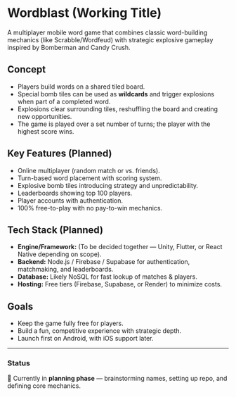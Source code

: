 # Wordblast (Working Title)

A multiplayer mobile word game that combines classic word-building mechanics (like Scrabble/Wordfeud) with strategic explosive gameplay inspired by Bomberman and Candy Crush.

## Concept
- Players build words on a shared tiled board.
- Special bomb tiles can be used as **wildcards** and trigger explosions when part of a completed word.
- Explosions clear surrounding tiles, reshuffling the board and creating new opportunities.
- The game is played over a set number of turns; the player with the highest score wins.

## Key Features (Planned)
- Online multiplayer (random match or vs. friends).
- Turn-based word placement with scoring system.
- Explosive bomb tiles introducing strategy and unpredictability.
- Leaderboards showing top 100 players.
- Player accounts with authentication.
- 100% free-to-play with no pay-to-win mechanics.

## Tech Stack (Planned)
- **Engine/Framework:** (To be decided together — Unity, Flutter, or React Native depending on scope).
- **Backend:** Node.js / Firebase / Supabase for authentication, matchmaking, and leaderboards.
- **Database:** Likely NoSQL for fast lookup of matches & players.
- **Hosting:** Free tiers (Firebase, Supabase, or Render) to minimize costs.

## Goals
- Keep the game fully free for players.
- Build a fun, competitive experience with strategic depth.
- Launch first on Android, with iOS support later.

---

### Status
📌 Currently in **planning phase** — brainstorming names, setting up repo, and defining core mechanics.
